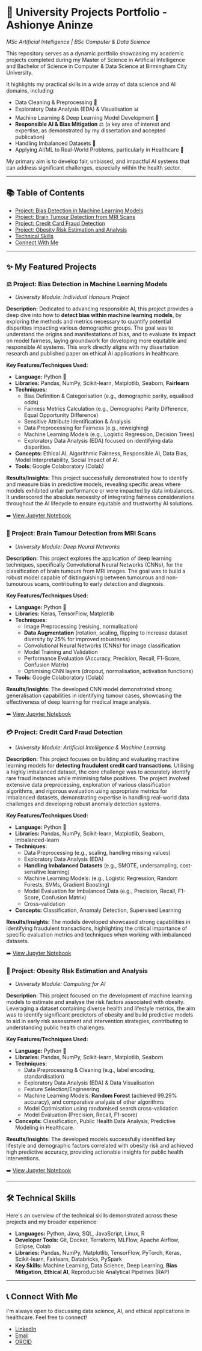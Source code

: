# 🚀 University Projects Portfolio - Ashionye Aninze

_MSc Artificial Intelligence | BSc Computer & Data Science_

This repository serves as a dynamic portfolio showcasing my academic projects completed during my Master of Science in Artificial Intelligence and Bachelor of Science in Computer & Data Science at Birmingham City University.

It highlights my practical skills in a wide array of data science and AI domains, including:
* Data Cleaning & Preprocessing 🧹
* Exploratory Data Analysis (EDA) & Visualisation 📊
* Machine Learning & Deep Learning Model Development 🧠
* **Responsible AI & Bias Mitigation** ⚖️ (a key area of interest and expertise, as demonstrated by my dissertation and accepted publication)
* Handling Imbalanced Datasets 💪
* Applying AI/ML to Real-World Problems, particularly in Healthcare 🏥

My primary aim is to develop fair, unbiased, and impactful AI systems that can address significant challenges, especially within the health sector.

---

## 📚 Table of Contents

* [Project: Bias Detection in Machine Learning Models](https://github.com/AshAninze/Uni-Projects/tree/main?tab=readme-ov-file#%EF%B8%8F-project-bias-detection-in-machine-learning-models)
* [Project: Brain Tumour Detection from MRI Scans](https://github.com/AshAninze/Uni-Projects/tree/main?tab=readme-ov-file#-project-brain-tumour-detection-from-mri-scans)
* [Project: Credit Card Fraud Detection](https://github.com/AshAninze/Uni-Projects/tree/main?tab=readme-ov-file#-project-credit-card-fraud-detection)
* [Project: Obesity Risk Estimation and Analysis](https://github.com/AshAninze/Uni-Projects/tree/main?tab=readme-ov-file#-project-obesity-risk-estimation-and-analysis)
* [Technical Skills](https://github.com/AshAninze/Uni-Projects/tree/main?tab=readme-ov-file#%EF%B8%8F-technical-skills)
* [Connect With Me](https://github.com/AshAninze/Uni-Projects/tree/main?tab=readme-ov-file#-connect-with-me)

---

## ✨ My Featured Projects

### ⚖️ Project: Bias Detection in Machine Learning Models

* _University Module: Individual Honours Project_

**Description:**
Dedicated to advancing responsible AI, this project provides a deep dive into how to **detect bias within machine learning models**, by exploring the methods and metrics necessary to quantify potential disparities impacting various demographic groups. The goal was to understand the origins and manifestations of bias, and to evaluate its impact on model fairness, laying groundwork for developing more equitable and responsible AI systems. This work directly aligns with my dissertation research and published paper on ethical AI applications in healthcare.

**Key Features/Techniques Used:**
* **Language:** Python 🐍
* **Libraries:** Pandas, NumPy, Scikit-learn, Matplotlib, Seaborn, **Fairlearn**
* **Techniques:**
    * Bias Definition & Categorisation (e.g., demographic parity, equalised odds)
    * Fairness Metrics Calculation (e.g., Demographic Parity Difference, Equal Opportunity Difference)
    * Sensitive Attribute Identification & Analysis
    * Data Preprocessing for Fairness (e.g., reweighing)
    * Machine Learning Models (e.g., Logistic Regression, Decision Trees)
    * Exploratory Data Analysis (EDA) focused on identifying data disparities.
* **Concepts:** Ethical AI, Algorithmic Fairness, Responsible AI, Data Bias, Model Interpretability, Social Impact of AI.
* **Tools:** Google Colaboratory (Colab)

**Results/Insights:**
This project successfully demonstrated how to identify and measure bias in predictive models, revealing specific areas where models exhibited unfair performance or were impacted by data imbalances. It underscored the absolute necessity of integrating fairness considerations throughout the AI lifecycle to ensure equitable and trustworthy AI solutions.

➡️ [View Jupyter Notebook](https://github.com/AshAninze/Uni-Projects/blob/main/Bias_Detection.ipynb)

### 🧠 Project: Brain Tumour Detection from MRI Scans

* _University Module: Deep Neural Networks_

**Description:**
This project explores the application of deep learning techniques, specifically Convolutional Neural Networks (CNNs), for the classification of brain tumours from MRI images. The goal was to build a robust model capable of distinguishing between tumourous and non-tumourous scans, contributing to early detection and diagnosis.

**Key Features/Techniques Used:**
* **Language:** Python 🐍
* **Libraries:** Keras, TensorFlow, Matplotlib
* **Techniques:**
    * Image Preprocessing (resising, normalisation)
    * **Data Augmentation** (rotation, scaling, flipping to increase dataset diversity by 25% for improved robustness)
    * Convolutional Neural Networks (CNNs) for image classification
    * Model Training and Validation
    * Performance Evaluation (Accuracy, Precision, Recall, F1-Score, Confusion Matrix)
    * Optimising CNN layers (dropout, normalisation, activation functions)
* **Tools:** Google Colaboratory (Colab)

**Results/Insights:**
The developed CNN model demonstrated strong generalisation capabilities in identifying tumour cases, showcasing the effectiveness of deep learning for medical image analysis.

➡️ [View Jupyter Notebook](https://github.com/AshAninze/Uni-Projects/blob/main/Tumour_MRI.ipynb)

### 💳 Project: Credit Card Fraud Detection

* _University Module: Artificial Intelligence & Machine Learning_

**Description:**
This project focuses on building and evaluating machine learning models for **detecting fraudulent credit card transactions**. Utilising a highly imbalanced dataset, the core challenge was to accurately identify rare fraud instances while minimising false positives. The project involved extensive data preprocessing, exploration of various classification algorithms, and rigorous evaluation using appropriate metrics for imbalanced datasets, demonstrating expertise in handling real-world data challenges and developing robust anomaly detection systems.

**Key Features/Techniques Used:**
* **Language:** Python 🐍
* **Libraries:** Pandas, NumPy, Scikit-learn, Matplotlib, Seaborn, Imbalanced-learn
* **Techniques:**
    * Data Preprocessing (e.g., scaling, handling missing values)
    * Exploratory Data Analysis (EDA)
    * **Handling Imbalanced Datasets** (e.g., SMOTE, undersampling, cost-sensitive learning)
    * Machine Learning Models: (e.g., Logistic Regression, Random Forests, SVMs, Gradient Boosting)
    * Model Evaluation for Imbalanced Data (e.g., Precision, Recall, F1-Score, Confusion Matrix)
    * Cross-validation
* **Concepts:** Classification, Anomaly Detection, Supervised Learning

**Results/Insights:**
The models developed showcased strong capabilities in identifying fraudulent transactions, highlighting the critical importance of specific evaluation metrics and techniques when working with imbalanced datasets.

➡️ [View Jupyter Notebook](https://github.com/AshAninze/Uni-Projects/blob/main/Credit_Card_Fraud_Dataset.ipynb)

### 🍏 Project: Obesity Risk Estimation and Analysis

* _University Module: Computing for AI_

**Description:**
This project focused on the development of machine learning models to estimate and analyse the risk factors associated with obesity. Leveraging a dataset containing diverse health and lifestyle metrics, the aim was to identify significant predictors of obesity and build predictive models to aid in early risk assessment and intervention strategies, contributing to understanding public health challenges.

**Key Features/Techniques Used:**
* **Language:** Python 🐍
* **Libraries:** Pandas, NumPy, Scikit-learn, Matplotlib, Seaborn
* **Techniques:**
    * Data Preprocessing & Cleaning (e.g., label encoding, standardisation)
    * Exploratory Data Analysis (EDA) & Data Visualisation
    * Feature Selection/Engineering
    * Machine Learning Models: **Random Forest** (achieved 99.29% accuracy), and comparative analysis of other algorithms
    * Model Optimisation using randomised search cross-validation
    * Model Evaluation (Precision, Recall, F1-score)
* **Concepts:** Classification, Public Health Data Analysis, Predictive Modeling in Healthcare.

**Results/Insights:**
The developed models successfully identified key lifestyle and demographic factors correlated with obesity risk and achieved high predictive accuracy, providing actionable insights for public health interventions.

➡️ [View Jupyter Notebook](https://github.com/AshAninze/Uni-Projects/blob/main/Estimation_of_Obesity.ipynb)

---

## 🛠️ Technical Skills

Here's an overview of the technical skills demonstrated across these projects and my broader experience:

* **Languages:** Python, Java, SQL, JavaScript, Linux, R
* **Developer Tools:** Git, Docker, Terraform, MLFlow, Apache Airflow, Eclipse, Colab
* **Libraries:** Pandas, NumPy, Matplotlib, TensorFlow, PyTorch, Keras, Scikit-learn, Fairlearn, Databricks, PySpark
* **Key Skills:** Machine Learning, Data Science, Deep Learning, **Bias Mitigation**, **Ethical AI**, Reproducible Analytical Pipelines (RAP)

---

## 📞 Connect With Me

I'm always open to discussing data science, AI, and ethical applications in healthcare. Feel free to connect!

* [LinkedIn](https://uk.linkedin.com/in/ashionye-a-6a26ba205)
* [Email](mailto:aaaninze@gmail.com)
* [ORCID](https://orcid.org/0009-0007-8902-367X)
